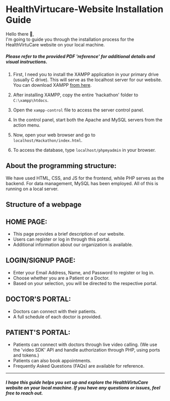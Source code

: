 # HealthVirtucare-Website Installation Guide

Hello there 👋,<br>
I'm going to guide you through the installation process for the HealthVirtuCare website on your local machine.

<h5><i>Please refer to the provided PDF 'reference' for additional details and visual instructions.</i></h5>

1. First, I need you to install the XAMPP application in your primary drive (usually C drive). This will serve as the localhost server for our website. You can download XAMPP [from here](https://www.apachefriends.org/).

2. After installing XAMPP, copy the entire 'hackathon' folder to `C:\xampp\htdocs`.

3. Open the `xampp-control` file to access the server control panel.

4. In the control panel, start both the Apache and MySQL servers from the action menu.

5. Now, open your web browser and go to `localhost/Hackathon/index.html`.

6. To access the database, type `localhost/phpmyadmin` in your browser.

## About the programming structure:
We have used HTML, CSS, and JS for the frontend, while PHP serves as the backend. For data management, MySQL has been employed. All of this is running on a local server.

<h2>Structure of a webpage</h2>

## HOME PAGE:
- This page provides a brief description of our website.
- Users can register or log in through this portal.
- Additional information about our organization is available.

## LOGIN/SIGNUP PAGE:
- Enter your Email Address, Name, and Password to register or log in.
- Choose whether you are a Patient or a Doctor.
- Based on your selection, you will be directed to the respective portal.

## DOCTOR'S PORTAL:
- Doctors can connect with their patients.
- A full schedule of each doctor is provided.

## PATIENT'S PORTAL:
- Patients can connect with doctors through live video calling.
  (We use the 'video SDK' API and handle authorization through PHP, using ports and tokens.)
- Patients can also book appointments.
- Frequently Asked Questions (FAQs) are available for reference.
<hr>
<h5><i>I hope this guide helps you set up and explore the HealthVirtuCare website on your local machine. If you have any questions or issues, feel free to reach out.</i></h5>
